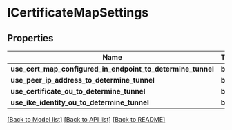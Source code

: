 # ICertificateMapSettings

## Properties
Name | Type | Description | Notes
------------ | ------------- | ------------- | -------------
**use_cert_map_configured_in_endpoint_to_determine_tunnel** | **bool** |  | [optional] 
**use_peer_ip_address_to_determine_tunnel** | **bool** |  | [optional] 
**use_certificate_ou_to_determine_tunnel** | **bool** |  | [optional] 
**use_ike_identity_ou_to_determine_tunnel** | **bool** |  | [optional] 

[[Back to Model list]](../README.md#documentation-for-models) [[Back to API list]](../README.md#documentation-for-api-endpoints) [[Back to README]](../README.md)


